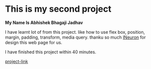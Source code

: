 # This is my second project 

**My Name Is Abhishek Bhagaji Jadhav**

I have learnt lot of from this project.
like how to use flex box, position, margin, padding, transform, media query.
thanku so much [INeuron](https://ineuron.ai "INeuron") for design this web page for us. 

I have finished this project within 40 minutes.

[project-link](http://itsabhi.ml)

